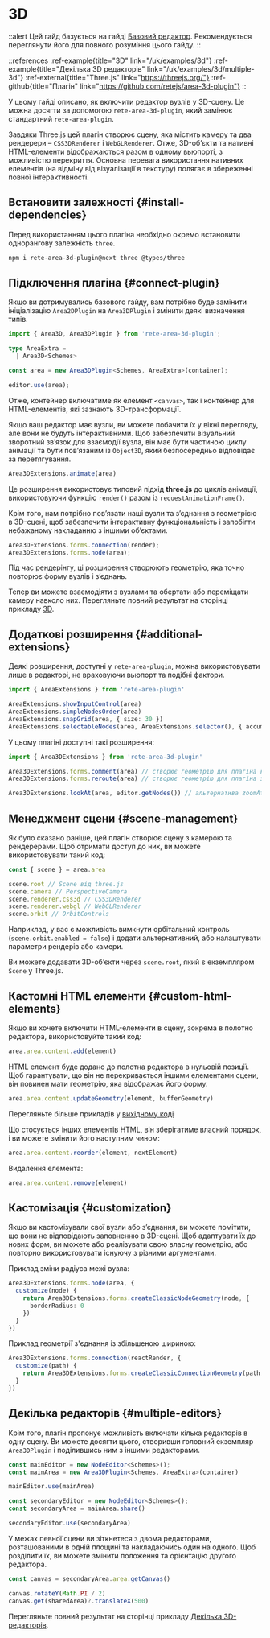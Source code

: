 # 3D

::alert
Цей гайд базується на гайді [Базовий редактор](/uk/docs/guides/basic). Рекомендується переглянути його для повного розуміння цього гайду.
::

::references
:ref-example{title="3D" link="/uk/examples/3d"}
:ref-example{title="Декілька 3D редакторів" link="/uk/examples/3d/multiple-3d"}
:ref-external{title="Three.js" link="https://threejs.org/"}
:ref-github{title="Плагін" link="https://github.com/retejs/area-3d-plugin"}
::

У цьому гайді описано, як включити редактор вузлів у 3D-сцену. Це можна досягти за допомогою `rete-area-3d-plugin`, який замінює стандартний `rete-area-plugin`.

Завдяки Three.js цей плагін створює сцену, яка містить камеру та два рендерери – `CSS3DRenderer` і `WebGLRenderer`. Отже, 3D-об’єкти та нативні HTML-елементи відображаються разом в одному вьюпорті, з можливістю перекриття. Основна перевага використання нативних елементів (на відміну від візуалізації в текстуру) полягає в збереженні повної інтерактивності.

## Встановити залежності {#install-dependencies}

Перед використанням цього плагіна необхідно окремо встановити однорангову залежність `three`.

```bash
npm i rete-area-3d-plugin@next three @types/three
```

## Підключення плагіна {#connect-plugin}

Якщо ви дотримувались базового гайду, вам потрібно буде замінити ініціалізацію `Area2DPlugin` на `Area3DPlugin` і змінити деякі визначення типів.

```ts
import { Area3D, Area3DPlugin } from 'rete-area-3d-plugin';

type AreaExtra =
  | Area3D<Schemes>

const area = new Area3DPlugin<Schemes, AreaExtra>(container);

editor.use(area);
```

Отже, контейнер включатиме як елемент `<canvas>`, так і контейнер для HTML-елементів, які зазнають 3D-трансформації.

Якщо ваш редактор має вузли, ви можете побачити їх у вікні перегляду, але вони не будуть інтерактивними. Щоб забезпечити візуальний зворотний зв’язок для взаємодії вузла, він має бути частиною циклу анімації та бути пов’язаним із `Object3D`, який безпосередньо відповідає за перетягування.

```ts
Area3DExtensions.animate(area)
```

Це розширення використовує типовий підхід **three.js** до циклів анімації, використовуючи функцію `render()` разом із `requestAnimationFrame()`.

Крім того, нам потрібно пов’язати наші вузли та з’єднання з геометрією в 3D-сцені, щоб забезпечити інтерактивну функціональність і запобігти небажаному накладанню з іншими об’єктами.

```ts
Area3DExtensions.forms.connection(render);
Area3DExtensions.forms.node(area);
```

Під час рендерінгу, ці розширення створюють геометрію, яка точно повторює форму вузлів і з’єднань.

Тепер ви можете взаємодіяти з вузлами та обертати або переміщати камеру навколо них. Перегляньте повний результат на сторінці прикладу [3D](/uk/examples/3d).

## Додаткові розширення {#additional-extensions}

Деякі розширення, доступні у `rete-area-plugin`, можна використовувати лише в редакторі, не враховуючи вьюпорт та подібні фактори.

```ts
import { AreaExtensions } from 'rete-area-plugin'

AreaExtensions.showInputControl(area)
AreaExtensions.simpleNodesOrder(area)
AreaExtensions.snapGrid(area, { size: 30 })
AreaExtensions.selectableNodes(area, AreaExtensions.selector(), { accumulating: AreaExtensions.accumulateOnCtrl() });
```

У цьому плагіні доступні такі розширення:

```ts
import { Area3DExtensions } from 'rete-area-3d-plugin'

Area3DExtensions.forms.comment(area) // створює геометрію для плагіна коментарів
Area3DExtensions.forms.reroute(area) // створює геометрію для плагіна зміни маршруту

Area3DExtensions.lookAt(area, editor.getNodes()) // альтернатива zoomAt від rete-area-plugin
```

## Менеджмент сцени {#scene-management}

Як було сказано раніше, цей плагін створює сцену з камерою та рендерерами. Щоб отримати доступ до них, ви можете використовувати такий код:

```ts
const { scene } = area.area

scene.root // Scene від three.js
scene.camera // PerspectiveCamera
scene.renderer.css3d // CSS3DRenderer
scene.renderer.webgl // WebGLRenderer
scene.orbit // OrbitControls
```

Наприклад, у вас є можливість вимкнути орбітальний контроль (`scene.orbit.enabled = false`) і додати альтернативний, або налаштувати параметри рендерів або камери.

Ви можете додавати 3D-об’єкти через `scene.root`, який є екземпляром `Scene` у Three.js.

## Кастомні HTML елементи {#custom-html-elements}

Якщо ви хочете включити HTML-елементи в сцену, зокрема в полотно редактора, використовуйте такий код:

```ts
area.area.content.add(element)
```

HTML елемент буде додано до полотна редактора в нульовій позиції. Щоб гарантувати, що він не перекривається іншими елементами сцени, він повинен мати геометрію, яка відображає його форму.

```ts
area.area.content.updateGeometry(element, bufferGeometry)
```

Перегляньте більше прикладів у [вихідному коді](https://github.com/retejs/area-3d-plugin/tree/main/src/extensions/forms)

Що стосується інших елементів HTML, він зберігатиме власний порядок, і ви можете змінити його наступним чином:

```ts
area.area.content.reorder(element, nextElement)
```

Видалення елемента:

```ts
area.area.content.remove(element)
```

## Кастомізація {#customization}

Якщо ви кастомізували свої вузли або з’єднання, ви можете помітити, що вони не відповідають заповненню в 3D-сцені. Щоб адаптувати їх до нових форм, ви можете або реалізувати свою власну геометрію, або повторно використовувати існуючу з різними аргументами.

Приклад зміни радіуса межі вузла:

```ts
Area3DExtensions.forms.node(area, {
  customize(node) {
    return Area3DExtensions.forms.createClassicNodeGeometry(node, {
      borderRadius: 0
    })
  }
})
```

Приклад геометрії з'єднання із збільшеною шириною:

```ts
Area3DExtensions.forms.connection(reactRender, {
  customize(path) {
    return Area3DExtensions.forms.createClassicConnectionGeometry(path, 10)
  }
})
```

## Декілька редакторів {#multiple-editors}

Крім того, плагін пропонує можливість включати кілька редакторів в одну сцену. Ви можете досягти цього, створивши головний екземпляр `Area3DPlugin` і поділившись ним з іншими редакторами.

```ts
const mainEditor = new NodeEditor<Schemes>();
const mainArea = new Area3DPlugin<Schemes, AreaExtra>(container)

mainEditor.use(mainArea)

const secondaryEditor = new NodeEditor<Schemes>();
const secondaryArea = mainArea.share()

secondaryEditor.use(secondaryArea)
```

У межах певної сцени ви зіткнетеся з двома редакторами, розташованими в одній площині та накладаючись один на одного. Щоб розділити їх, ви можете змінити положення та орієнтацію другого редактора.

```ts
const canvas = secondaryArea.area.getCanvas()

canvas.rotateY(Math.PI / 2)
canvas.get(sharedArea)?.translateX(500)
```

Перегляньте повний результат на сторінці прикладу [Декілька 3D-редакторів](/uk/examples/3d/multiple-3d).
